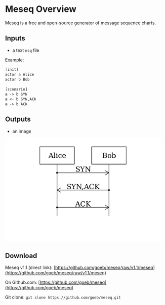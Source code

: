 
# Meseq Overview

Meseq is a free and open-source generator of message sequence charts.

## Inputs

- a text `msq` file

Example:

    [init]
    actor a Alice
    actor b Bob
    
    [scenario]
    a -> b SYN
    a <- b SYN,ACK
    a -> b ACK



## Outputs

- an image

![](examples/01_basic.png)


## Download

Meseq v1.1 (direct link): [https://github.com/goeb/meseq/raw/v1.1/meseq](https://github.com/goeb/meseq/raw/v1.1/meseq)

On Github.com: [https://github.com/goeb/meseq](https://github.com/goeb/meseq)

Git clone: `git clone https://github.com/goeb/meseq.git`
